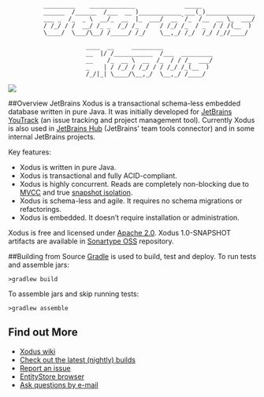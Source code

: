 ```      
          _________    _____________              _____               
          ______  /______  /___  __ )____________ ___(_)______________
          ___ _  /_  _ \  __/_  __  |_  ___/  __ `/_  /__  __ \_  ___/
          / /_/ / /  __/ /_ _  /_/ /_  /   / /_/ /_  / _  / / /(__  ) 
          \____/  \___/\__/ /_____/ /_/    \__,_/ /_/  /_/ /_//____/  
                                                                      
                      ____  __     _________              
                      __  |/ /___________  /___  _________
                      __    /_  __ \  __  /_  / / /_  ___/
                      _    | / /_/ / /_/ / / /_/ /_(__  ) 
                      /_/|_| \____/\__,_/  \__,_/ /____/    
```

<div>
  <a href="http://teamcity.jetbrains.com/viewType.html?buildTypeId=Xodus_Build&guest=1">
    <img src="http://teamcity.jetbrains.com/app/rest/builds/buildType:(id:Xodus_Build)/statusIcon"/>
  </a>
</div>

##Overview
JetBrains Xodus is a transactional schema-less embedded database written in pure Java. It was initially developed for [JetBrains YouTrack](http://jetbrains.com/youtrack) (an issue tracking and project management tool). Currently Xodus is also used in [JetBrains Hub](https://jetbrains.com/hub) (JetBrains' team tools connector) and in some internal JetBrains projects.

Key features:
- Xodus is written in pure Java.
- Xodus is transactional and fully ACID-compliant.
- Xodus is highly concurrent. Reads are completely non-blocking due to [MVCC](https://en.wikipedia.org/wiki/Multiversion_concurrency_control) and
true [snapshot isolation](https://en.wikipedia.org/wiki/Snapshot_isolation).
- Xodus is schema-less and agile. It requires no schema migrations or refactorings.
- Xodus is embedded. It doesn’t require installation or administration.

Xodus is free and licensed under [Apache 2.0](http://www.apache.org/licenses/LICENSE-2.0.html). Xodus 1.0-SNAPSHOT artifacts are available in [Sonartype OSS](https://oss.sonatype.org/content/repositories/snapshots/org/jetbrains/xodus) repository.

##Building from Source
[Gradle](http://www.gradle.org) is used to build, test and deploy. To run tests and assemble jars:

    >gradlew build

To assemble jars and skip running tests:

    >gradlew assemble   

## Find out More
- [Xodus wiki](https://github.com/JetBrains/xodus/wiki)
- [Check out the latest (nightly) builds](https://teamcity.jetbrains.com/viewType.html?buildTypeId=Xodus_Build)
- [Report an issue](http://xodus.myjetbrains.com/youtrack)
- [EntityStore browser](https://github.com/lehvolk/xodus-entity-browser)
- <a href="mailto:xodus-feedback@jetbrains.com">Ask questions by e-mail</a>